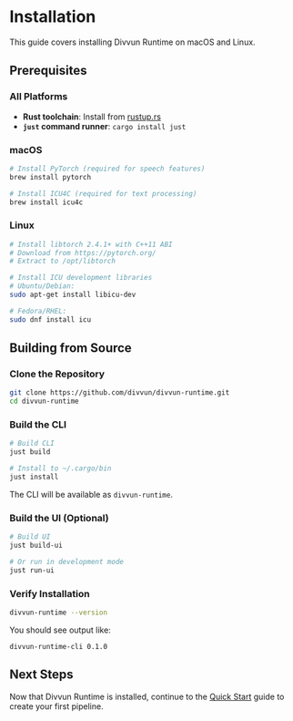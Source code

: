 # Installation

This guide covers installing Divvun Runtime on macOS and Linux.

## Prerequisites

### All Platforms

- **Rust toolchain**: Install from [rustup.rs](https://rustup.rs/)
- **`just` command runner**: `cargo install just`

### macOS

```bash
# Install PyTorch (required for speech features)
brew install pytorch

# Install ICU4C (required for text processing)
brew install icu4c
```

### Linux

```bash
# Install libtorch 2.4.1+ with C++11 ABI
# Download from https://pytorch.org/
# Extract to /opt/libtorch

# Install ICU development libraries
# Ubuntu/Debian:
sudo apt-get install libicu-dev

# Fedora/RHEL:
sudo dnf install icu
```

## Building from Source

### Clone the Repository

```bash
git clone https://github.com/divvun/divvun-runtime.git
cd divvun-runtime
```

### Build the CLI

```bash
# Build CLI
just build

# Install to ~/.cargo/bin
just install
```

The CLI will be available as `divvun-runtime`.

### Build the UI (Optional)

```bash
# Build UI
just build-ui

# Or run in development mode
just run-ui
```

### Verify Installation

```bash
divvun-runtime --version
```

You should see output like:
```
divvun-runtime-cli 0.1.0
```

## Next Steps

Now that Divvun Runtime is installed, continue to the [Quick Start](./quick-start.md) guide to create your first pipeline.
